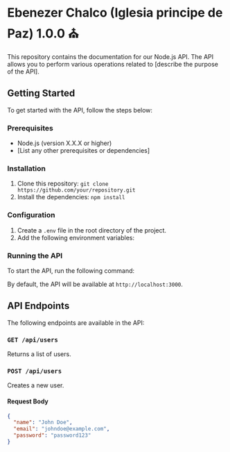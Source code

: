 # Ebenezer Chalco (Iglesia principe de Paz) 1.0.0 ⛪

This repository contains the documentation for our Node.js API. The API allows you to perform various operations related to [describe the purpose of the API].

## Getting Started

To get started with the API, follow the steps below:

### Prerequisites

- Node.js (version X.X.X or higher)
- [List any other prerequisites or dependencies]

### Installation

1. Clone this repository: `git clone https://github.com/your/repository.git`
2. Install the dependencies: `npm install`

### Configuration

1. Create a `.env` file in the root directory of the project.
2. Add the following environment variables:


### Running the API

To start the API, run the following command:


By default, the API will be available at `http://localhost:3000`.

## API Endpoints

The following endpoints are available in the API:

### `GET /api/users`

Returns a list of users.

### `POST /api/users`

Creates a new user.

#### Request Body

```json
{
  "name": "John Doe",
  "email": "johndoe@example.com",
  "password": "password123"
}

